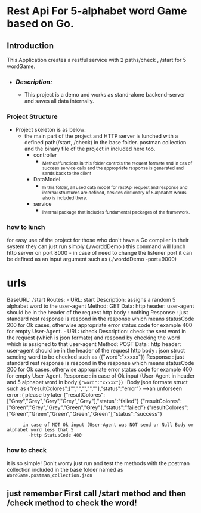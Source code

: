 # Rest Api For 5-alphabet word Game based on Go. 


## Introduction

This Application creates a restful service with 2 paths/check , /start for 5 wordGame.

* ### *Description:*
    * This project is a demo and works as stand-alone backend-server and saves all data internally.

### Project Structure

* Project skeleton is as below:
    * the main part of the project and HTTP server is lunched with a defined path(/start, /check) in the base folder.
      postman collection and the binary file of the project in included here too.
        * controller
            * <sub>Methos/functions in  this folder controls the request formate and in cas of success service calls and the appropriate response is generated and sends back to the client </sub>
        * DataModel
            * <sub>In this folder, all used data model for restApi request and response and internal structures are defined, besides dictionary of 5 alphabet words also is included there.</sub> 
        * service
            * <sub>internal package that includes fundamental packages of the framework.</sub>

### how to lunch
  for easy use of the project for those who don't have a Go compiler in their system 
  they can just run simply (./worddDemo )  this command will lunch http server on port 8000
    - in case of need to change the listener port it can be defined as an input argument such as (./worddDemo -port=9000) 

  # urls
  BaseURL: /start
  Routes:
    -
      URL: start
      Description: assigns a random 5 alphabet word to the user-agent
      Method: GET
      Data: 
        http header: user-agent should be in the header of the request
        http body   : nothing
      Response :
        just standard rest response is respond in the response which means statusCode 200 for Ok cases, otherwise appropriate error status code for example 400 for empty User-Agent.
    -
      URL: /check
      Description: check the sent word in the request (which is json formate) and respond by checking the word which is assigned to that user-agent
      Method: POST
      Data : 
        http header: user-agent should be in the header of the request
        http body   : json struct sending word to be checked such as ({"word":"xxxxx"}) 
      Response :
        just standard rest response is respond in the response which means statusCode 200 for Ok cases, otherwise appropriate error status code for example 400 for empty User-Agent.
        Response :
          in case of Ok input (User-Agent in header and 5 alphabet word in body `{"word":"xxxxx"}`)
          -Body json formate struct such as
              {"resultColores":["","","","",""],"status":"error"} -->an unforseen error :( please try later
              {"resultColores":["Grey","Grey","Grey","Grey","Grey"],"status":"failed"}
              {"resultColores":["Green","Grey","Grey","Green","Grey"],"status":"failed"}
              {"resultColores":["Green","Green","Green","Green","Green"],"status":"success"}

          
          in case of NOT Ok input (User-Agent was NOT send or Null Body or alphabet word less that 5
            -http StatusCode 400     

### how to check        
  it is so simple! Don't worry just run and test the methods with the postman collection included in the base folder named as `WordGame.postman_collection.json`
  ## just  remember First call /start method and then /check method to  check the word!